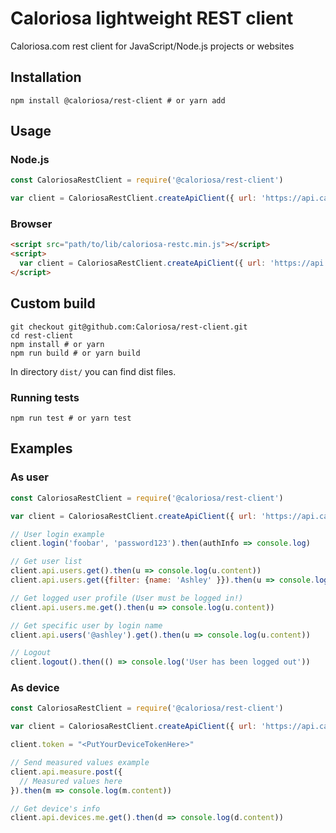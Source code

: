 # Caloriosa lightweight REST client

Caloriosa.com rest client for JavaScript/Node.js projects or websites

## Installation

```shell
npm install @caloriosa/rest-client # or yarn add
```

## Usage

### Node.js

```javascript
const CaloriosaRestClient = require('@caloriosa/rest-client')

var client = CaloriosaRestClient.createApiClient({ url: 'https://api.caloriosa.com' })
```

### Browser

```html
<script src="path/to/lib/caloriosa-restc.min.js"></script>
<script>
  var client = CaloriosaRestClient.createApiClient({ url: 'https://api.caloriosa.com' })
</script>
```

## Custom build

```shell
git checkout git@github.com:Caloriosa/rest-client.git
cd rest-client
npm install # or yarn
npm run build # or yarn build
```

In directory `dist/` you can find dist files.

### Running tests

```shell
npm run test # or yarn test
```

## Examples

### As user

```javascript
const CaloriosaRestClient = require('@caloriosa/rest-client')

var client = CaloriosaRestClient.createApiClient({ url: 'https://api.caloriosa.com' })

// User login example 
client.login('foobar', 'password123').then(authInfo => console.log)

// Get user list
client.api.users.get().then(u => console.log(u.content))
client.api.users.get({filter: {name: 'Ashley' }}).then(u => console.log(u.content)) // with query

// Get logged user profile (User must be logged in!)
client.api.users.me.get().then(u => console.log(u.content))

// Get specific user by login name
client.api.users('@ashley').get().then(u => console.log(u.content))

// Logout
client.logout().then(() => console.log('User has been logged out'))
```

### As device

```javascript
const CaloriosaRestClient = require('@caloriosa/rest-client')

var client = CaloriosaRestClient.createApiClient({ url: 'https://api.caloriosa.com' })

client.token = "<PutYourDeviceTokenHere>"

// Send measured values example
client.api.measure.post({
  // Measured values here
}).then(m => console.log(m.content))

// Get device's info
client.api.devices.me.get().then(d => console.log(d.content))
```